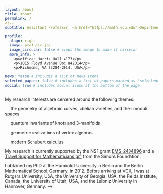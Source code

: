 ```yaml
---
layout: about
title: about
permalink: /
<!--
subtitle: Assistant Professor, <a href="https://math.vcu.edu">Department of Mathematics and Applied Mathematics</a>, <a href="https://www.vcu.edu">Virginia Commonwealth University</a>

profile:
  align: right
  image: prof_pic.jpg
  image_circular: false # crops the image to make it circular
  more_info: >
    <p>office: Harris Hall 4173</p>
    <p>1015 Floyd Avenue Box 842014</p>
    <p>Richmond, VA 23284-2014, USA</p>

news: false # includes a list of news items
selected_papers: false # includes a list of papers marked as "selected={true}"
social: true # includes social icons at the bottom of the page
---
```


My research interests are centered around the following themes:

  the geometry of algebraic curves, abelian varieties, and their moduli spaces

  quantum invariants of knots and 3-manifolds

  geometric realizations of vertex algebras
 
  modern Schubert calculus

My research is currently supported by the NSF grant <a href="https://www.nsf.gov/awardsearch/showAward?AWD_ID=2404896">DMS-2404896</a> and a <a href="https://www.simonsfoundation.org/grant/travel-support-for-mathematicians/?tab=awardees">Travel Support for Mathematicians gift</a> from the Simons Foundation.

I obtained my PhD at the Humboldt University in Berlin and the Berlin Mathematical School, Germany, in 2012. Before arriving at VCU, I was at Rutgers University, USA, the University of Georgia, USA, the Fields Institute, Canada, the University of Utah, USA, and the Leibniz University in Hannover, Germany.
-->
